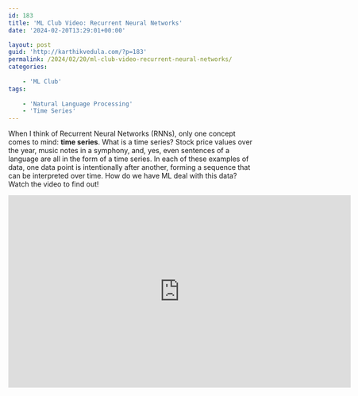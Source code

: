 ```yaml
---
id: 183
title: 'ML Club Video: Recurrent Neural Networks'
date: '2024-02-20T13:29:01+00:00'

layout: post
guid: 'http://karthikvedula.com/?p=183'
permalink: /2024/02/20/ml-club-video-recurrent-neural-networks/
categories:
    
    - 'ML Club'
tags:
    
    - 'Natural Language Processing'
    - 'Time Series'
---
```


When I think of Recurrent Neural Networks (RNNs), only one concept comes to mind: **time series**. What is a time series? Stock price values over the year, music notes in a symphony, and, yes, even sentences of a language are all in the form of a time series. In each of these examples of data, one data point is intentionally after another, forming a sequence that can be interpreted over time. How do we have ML deal with this data? Watch the video to find out!

<iframe allow="accelerometer; autoplay; clipboard-write; encrypted-media; gyroscope; picture-in-picture; web-share" allowfullscreen="" frameborder="0" height="388" loading="lazy" referrerpolicy="strict-origin-when-cross-origin" src="https://www.youtube.com/embed/YjrGt-WJWgA?feature=oembed" title="ML Club Video: Recurrent Neural Networks" width="690"></iframe>
